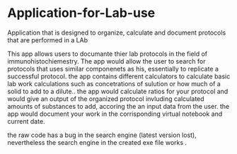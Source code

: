 # Application-for-Lab-use
Application that is designed to organize, calculate and document protocols that are performed in a LAb

This app allows users to documante thier lab protocols in the field of immunohistochiemestry.
The app would allow the user to search for protocols that uses similar componenets as his, essentially to replicate a successful protocol.
the app contains different calculators to calculate basic lab work calculations such as concetrations of sulution or how much of a solid to add to a dilute..
the app would calculate ratios for your protocol and would give an output of the organized protocol invluding calculated amounts of substances to add, accoring the an input data from the user.
the app would document your work in the corrisponding virtual notebook and current date.

the raw code has a bug in the search engine (latest version lost), nevertheless the search engine in the created exe file works .
